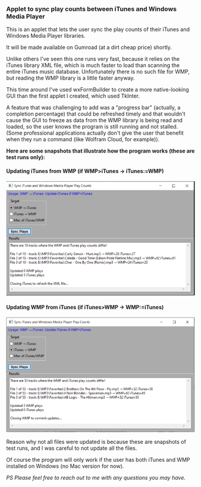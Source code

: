 ### Applet to sync play counts between iTunes and Windows Media Player

This is an applet that lets the user sync the play counts of their iTunes and Windows Media Player libraries. 

It will be made available on Gumroad (at a dirt cheap price) shortly. 

Unlike others I've seen this one runs very fast, because it relies on the iTunes library XML file, which is much faster to load than scanning the entire iTunes music database. Unfortunately there is no such file for WMP, but reading the WMP library is a little faster anyway.

This time around I've used wxFormBuilder to create a more native-looking GUI than the first applet I created, which used TkInter. 

A feature that was challenging to add was a "progress bar" (actually, a completion percentage) that could be refreshed timely and that wouldn't cause the GUI to freeze as data from the WMP library is being read and loaded, so the user knows the program is still running and not stalled. (Some professional applications actually don't give the user that benefit when they run a command (like Wolfram Cloud, for example)).

**Here are some snapshots that illustrate how the program works (these are test runs only):**

#### Updating iTunes from WMP (if WMP>iTunes → iTunes:=WMP)
![Screenshot 1](https://github.com/jrsousa2/Plays_Sync/blob/main/Snapshot2.png)

#### Updating WMP from iTunes (if iTunes>WMP → WMP:=iTunes)
![Screenshot 2](https://github.com/jrsousa2/Plays_Sync/blob/main/Snapshot3.png)

Reason why not all files were updated is because these are snapshots of test runs, and I was careful to not update all the files.

Of course the program will only work if the user has both iTunes and WMP installed on Windows (no Mac version for now).

<i>PS Please feel free to reach out to me with any questions you may have.</i>

